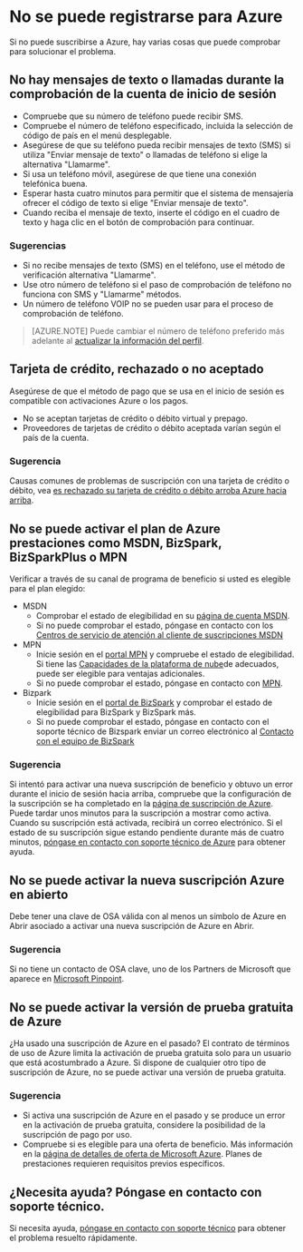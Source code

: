 <properties
    pageTitle="Solucionar problemas de inicio de sesión de Azure arriba problemas | Microsoft Azure"
    description="Describe cómo solucionar algunos inicio de sesión de Azure comunes arriba problemas."
    services=""
    documentationCenter=""
    authors="JiangChen79"
    manager="felixwu"
    editor=""
    tags="billing,top-support-issue"/>

<tags
    ms.service="billing"
    ms.workload="na"
    ms.tgt_pltfrm="ibiza"
    ms.devlang="na"
    ms.topic="article"
    ms.date="10/25/2016"
    ms.author="cjiang"/>

# <a name="i-cant-sign-up-for-azure"></a>No se puede registrarse para Azure

Si no puede suscribirse a Azure, hay varias cosas que puede comprobar para solucionar el problema.

## <a name="no-text-messages-or-calls-during-sign-up-account-verification"></a>No hay mensajes de texto o llamadas durante la comprobación de la cuenta de inicio de sesión 

- Compruebe que su número de teléfono puede recibir SMS.
- Compruebe el número de teléfono especificado, incluida la selección de código de país en el menú desplegable.
- Asegúrese de que su teléfono pueda recibir mensajes de texto (SMS) si utiliza "Enviar mensaje de texto" o llamadas de teléfono si elige la alternativa "Llamarme".
- Si usa un teléfono móvil, asegúrese de que tiene una conexión telefónica buena.
- Esperar hasta cuatro minutos para permitir que el sistema de mensajería ofrecer el código de texto si elige "Enviar mensaje de texto".
- Cuando reciba el mensaje de texto, inserte el código en el cuadro de texto y haga clic en el botón de comprobación para continuar.

### <a name="suggestions"></a>Sugerencias

- Si no recibe mensajes de texto (SMS) en el teléfono, use el método de verificación alternativa "Llamarme".
- Use otro número de teléfono si el paso de comprobación de teléfono no funciona con SMS y "Llamarme" métodos.
- Un número de teléfono VOIP no se pueden usar para el proceso de comprobación de teléfono.

>[AZURE.NOTE] Puede cambiar el número de teléfono preferido más adelante al [actualizar la información del perfil](billing-how-to-change-azure-account-profile.md).

## <a name="credit-card-declined-or-not-accepted"></a>Tarjeta de crédito, rechazado o no aceptado

Asegúrese de que el método de pago que se usa en el inicio de sesión es compatible con activaciones Azure o los pagos.

- No se aceptan tarjetas de crédito o débito virtual y prepago.
- Proveedores de tarjetas de crédito o débito aceptada varían según el país de la cuenta.

### <a name="suggestion"></a>Sugerencia

Causas comunes de problemas de suscripción con una tarjeta de crédito o débito, vea [es rechazado su tarjeta de crédito o débito arroba Azure hacia arriba](billing-credit-card-fails-during-azure-sign-up.md).

## <a name="cant-activate-azure-benefit-plan-like-msdn-bizspark-bizsparkplus-or-mpn"></a>No se puede activar el plan de Azure prestaciones como MSDN, BizSpark, BizSparkPlus o MPN

Verificar a través de su canal de programa de beneficio si usted es elegible para el plan elegido:

- MSDN
    - Comprobar el estado de elegibilidad en su [página de cuenta MSDN](https://msdn.microsoft.com/subscriptions/manage/default.aspx).
    - Si no puede comprobar el estado, póngase en contacto con los [Centros de servicio de atención al cliente de suscripciones MSDN](https://msdn.microsoft.com/subscriptions/contactus.aspx)
- MPN
    - Inicie sesión en el [portal MPN](https://mspartner.microsoft.com/en/us/Pages/Locale.aspx) y compruebe el estado de elegibilidad. Si tiene las [Capacidades de la plataforma de nube](https://mspartner.microsoft.com/en/us/pages/membership/cloud-platform-competency.aspx)de adecuados, puede ser elegible para ventajas adicionales.
    - Si no puede comprobar el estado, póngase en contacto con [MPN](https://mspartner.microsoft.com/en/us/Pages/Support/Premium/contact-support.aspx).
- Bizpark
    - Inicie sesión en el [portal de BizSpark](https://www.microsoft.com/bizspark/default.aspx#start-two) y comprobar el estado de elegibilidad para BizSpark y BizSpark más.
    - Si no puede comprobar el estado, póngase en contacto con el soporte técnico de Bizspark enviar un correo electrónico al [Contacto con el equipo de BizSpark](mailto:bizspark@microsoft.com?subject=BizSpark%20Support&body=Thank%20you%20for%20contacting%20BizSpark.%20Please%20provide%20as%20much%20of%20the%20following%20information%20as%20possible,%20as%20it%20will%20help%20expedite%20our%20response%20to%20you.%0aContact%20name:%0aStartup%20name:%0aMicrosoft%20Account/Live%20ID:%0aSpecific%20description%20of%20issue%20experienced%20or%20question:%0a%0aThank%20you,%0a%0aThe%20BizSpark%20Team)

### <a name="suggestion"></a>Sugerencia

Si intentó para activar una nueva suscripción de beneficio y obtuvo un error durante el inicio de sesión hacia arriba, compruebe que la configuración de la suscripción se ha completado en la [página de suscripción de Azure](http://account.windowsazure.com/Subscriptions). Puede tardar unos minutos para la suscripción a mostrar como activa. Cuando su suscripción está activada, recibirá un correo electrónico. Si el estado de su suscripción sigue estando pendiente durante más de cuatro minutos, [póngase en contacto con soporte técnico de Azure](http://go.microsoft.com/fwlink/?linkid=544831&clcid=0x409) para obtener ayuda.

## <a name="cant-activate-new-azure-in-open-subscription"></a>No se puede activar la nueva suscripción Azure en abierto

Debe tener una clave de OSA válida con al menos un símbolo de Azure en Abrir asociado a activar una nueva suscripción de Azure en Abrir.

### <a name="suggestion"></a>Sugerencia

Si no tiene un contacto de OSA clave, uno de los Partners de Microsoft que aparece en [Microsoft Pinpoint](http://pinpoint.microsoft.com/).

## <a name="cant-activate-azure-free-trial"></a>No se puede activar la versión de prueba gratuita de Azure

¿Ha usado una suscripción de Azure en el pasado? El contrato de términos de uso de Azure limita la activación de prueba gratuita solo para un usuario que está acostumbrado a Azure. Si dispone de cualquier otro tipo de suscripción de Azure, no se puede activar una versión de prueba gratuita.

### <a name="suggestion"></a>Sugerencia

-  Si activa una suscripción de Azure en el pasado y se produce un error en la activación de prueba gratuita, considere la posibilidad de la suscripción de pago por uso. 
-  Compruebe si es elegible para una oferta de beneficio. Más información en la [página de detalles de oferta de Microsoft Azure](https://azure.microsoft.com/support/legal/offer-details/). Planes de prestaciones requieren requisitos previos específicos.

## <a name="need-help-contact-support"></a>¿Necesita ayuda? Póngase en contacto con soporte técnico. 

Si necesita ayuda, [póngase en contacto con soporte técnico](https://portal.azure.com/?#blade/Microsoft_Azure_Support/HelpAndSupportBlade) para obtener el problema resuelto rápidamente. 
